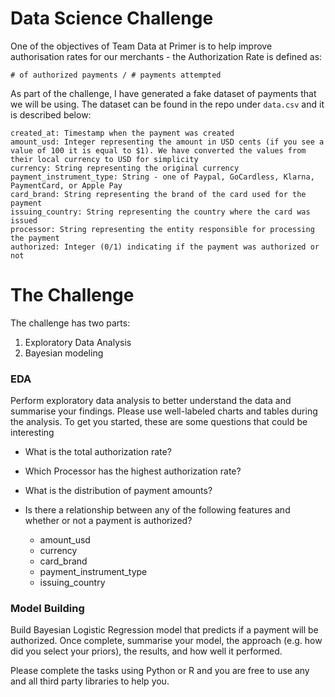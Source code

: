 # Data Science Challenge

One of the objectives of Team Data at Primer is to help improve authorisation rates for our merchants - the Authorization Rate is defined as:

```
# of authorized payments / # payments attempted
```

As part of the challenge, I have generated a fake dataset of payments that we will be using. The dataset can be found in the repo under `data.csv` and it is described below:

```
created_at: Timestamp when the payment was created
amount_usd: Integer representing the amount in USD cents (if you see a value of 100 it is equal to $1). We have converted the values from their local currency to USD for simplicity
currency: String representing the original currency 
payment_instrument_type: String - one of Paypal, GoCardless, Klarna, PaymentCard, or Apple Pay
card_brand: String representing the brand of the card used for the payment 
issuing_country: String representing the country where the card was issued
processor: String representing the entity responsible for processing the payment
authorized: Integer (0/1) indicating if the payment was authorized or not
```

# The Challenge
The challenge has two parts:
1. Exploratory Data Analysis
2. Bayesian modeling

### EDA
Perform exploratory data analysis to better understand the data and summarise your findings. Please use well-labeled charts and tables during the analysis. To get you started, these are some questions that could be interesting

- What is the total authorization rate?

- Which Processor has the highest authorization rate?

- What is the distribution of payment amounts?

- Is there a relationship between any of the following features and whether or not a payment is authorized? 
	- amount_usd
	- currency
	- card_brand
	- payment_instrument_type
	- issuing_country

### Model Building

Build Bayesian Logistic Regression model that predicts if a payment will be authorized. Once complete, summarise your model, the approach (e.g. how did you select your priors), the results, and how well it performed. 

Please complete the tasks using Python or R and you are free to use any and all third party libraries to help you. 


